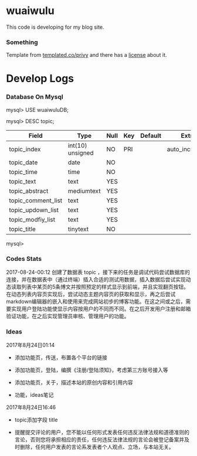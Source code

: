 # wuaiwulu

This code is developing for my blog site.

### Something
Template from [templated.co/privy](https://templated.co/privy) and there has a [license](https://github.com/ZhuBrocadeSoar/wuaiwulu/blob/master/LicenseOfTemplated.txt) about it.

# Develop Logs

### Database On Mysql

mysql\> USE wuaiwuluDB;

mysql\> DESC topic;

| Field					| Type				| Null	| Key	| Default	| Extra				|	
|-----------------------|-------------------|-------|-------|-----------|-------------------|
| topic\_index			| int(10) unsigned	| NO	| PRI	|			| auto\_increment	|	
| topic\_date			| date				| NO	|		|			|					|	
| topic\_time			| time				| NO	|		|			|					| 	
| topic\_text			| text				| YES	|		|			|					|	
| topic\_abstract		| mediumtext		| YES	|		|			|					|	
| topic\_comment\_list	| text				| YES	|		|			|					|	
| topic\_updown\_list	| text				| YES	|		|			|					|	
| topic\_modfiy\_list	| text				| YES	|		|			|					|	
| topic\_title	        | tinytext          | NO    |       |           |                   |
			
mysql\> 
		
### Codes Stats
	
2017-08-24-00:12 创建了数据表 topic ，接下来的任务是调试代码尝试数据库的连接，并在数据表中（通过终端）插入合适的测试用数据，插入数据后尝试实现动态读取列表中某页的5条博文并按照预定的样式显示到前端，并且实现翻页按钮。在动态列表内容页实现后，尝试动态主题内容页的获取和显示，再之后尝试markdown编辑器的嵌入和使用来完成网站初步的博客功能。在这之间或之后，需要实现用户登陆功能使显示内容按用户的不同而不同。在之后开发用户注册和邮箱验证功能，在之后实现管理员审核、管理用户的功能。

### Ideas

2017年8月24日01:14 

* 添加功能页，传送，布置各个平台的链接

* 添加功能页，登陆，编撰《注册/登陆须知》，考虑第三方账号接入等

* 添加功能页，关于，描述本站的原创内容和引用内容

* 功能，ideas笔记

2017年8月24日16:46

* topic添加字段 title

* 提醒提交评论的用户，您不能以任何形式发表任何违反法律法规和道德准则的言论，否则您将承担相应的责任，任何违反法律法规的言论会被登记备案并及时删除，任何用户发表的言论系发表者个人观点、立场，与本站无关。
